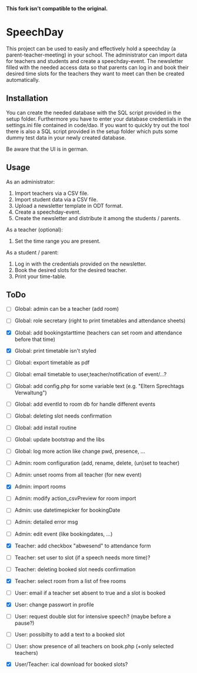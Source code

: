 **This fork isn't compatible to the original.**

# SpeechDay

This project can be used to easily and effectively hold a speechday (a parent-teacher-meeting) in your school.
The administrator can import data for teachers and students and create a speechday-event.
The newsletter filled with the needed access data so that parents can log in and book their desired time slots for the teachers they want to meet can then be created automatically. 

## Installation

You can create the needed database with the SQL script provided in the setup folder.
Furthermore you have to enter your database credentials in the settings.ini file contained in code/dao.
If you want to quickly try out the tool there is also a SQL script provided in the setup folder which puts some dummy test data in your newly created database. 

Be aware that the UI is in german.

## Usage

As an administrator:

1. Import teachers via a CSV file.
2. Import student data via a CSV file.
3. Upload a newsletter template in ODT format.
4. Create a speechday-event.
5. Create the newsletter and distribute it among the students / parents.

As a teacher (optional):

1. Set the time range you are present.

As a student / parent:

1. Log in with the credentials provided on the newsletter.
2. Book the desired slots for the desired teacher.
3. Print your time-table.

## ToDo
- [ ] Global: admin can be a teacher (add room)
- [ ] Global: role secretary (right to print timetables and attendance sheets)
- [x] Global: add bookingstarttime (teachers can set room and attendance before that time)
- [x] Global: print timetable isn't styled
- [ ] Global: export timetable as pdf
- [ ] Global: email timetable to user,teacher/notification of event/...?
- [ ] Global: add config.php for some variable text (e.g. "Eltern Sprechtags Verwaltung")
- [ ] Global: add eventId to room db for handle different events
- [ ] Global: deleting slot needs confirmation
- [ ] Global: add install routine
- [ ] Global: update bootstrap and the libs
- [ ] Global: log more action like change pwd, presence, ...

- [ ] Admin: room configuration (add, rename, delete, (un)set to teacher)
- [ ] Admin: unset rooms from all teacher (for new event)
- [x] Admin: import rooms
- [ ] Admin: modify action_csvPreview for room import
- [ ] Admin: use datetimepicker for bookingDate
- [ ] Admin: detailed error msg
- [ ] Admin: edit event (like bookingdates, ...)

- [x] Teacher: add checkbox "abwesend" to attendance form
- [ ] Teacher: set user to slot (if a speech needs more time)?
- [ ] Teacher: deleting booked slot needs confirmation
- [x] Teacher: select room from a list of free rooms

- [ ] User: email if a teacher set absent to true and a slot is booked
- [x] User: change passwort in profile
- [ ] User: request double slot for intensive speech? (maybe before a pause?)
- [ ] User: possibilty to add a text to a booked slot
- [ ] User: show presence of all teachers on book.php (+only selected teachers)

- [x] User/Teacher: ical download for booked slots?